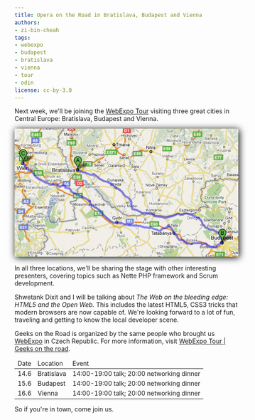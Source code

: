 ```yaml
---
title: Opera on the Road in Bratislava, Budapest and Vienna
authors:
- zi-bin-cheah
tags:
- webexpo
- budapest
- bratislava
- vienna
- tour
- odin
license: cc-by-3.0
---
```


<p>
Next week, we&#39;ll be joining the <a href="http://webexpotour.net/">WebExpo Tour</a> visiting three great cities in Central Europe: Bratislava, Budapest and Vienna.
</p>
<p>
<a href="http://maps.google.com/maps?f=d&amp;source=s_d&amp;saddr=Bratislava,+Slovakia&amp;daddr=Budapest,+Hungary+to:Vienna,+Austria&amp;hl=en&amp;geocode=&amp;mra=ls&amp;sll=37.0625,-95.677068&amp;sspn=33.764224,73.828125&amp;ie=UTF8&amp;z=8">
<img style="box-shadow: 2px 2px 15px #000;" src="/blog/opera-on-the-road-in-bratislava-budapest-vienna/webexpo_tour.png" alt="WebExpo Tour map" />
</a>
</p>
<p>
In all three locations,  we&#39;ll be sharing the stage with other interesting presenters, covering topics such as Nette PHP framework and Scrum development.
</p>
<p>
Shwetank Dixit and I will be talking about <em>The Web on the bleeding edge: HTML5 and the Open Web.</em> This includes the latest HTML5, CSS3 tricks that modern browsers are now capable of. We&#39;re looking forward to a lot of fun, traveling and getting to know the local developer scene.
</p>
<p>
Geeks on the Road is organized by the same people who brought us <a href="http://webexpo.net/">WebExpo</a> in Czech Republic. For more information, visit <a href="http://webexpotour.net/">WebExpo Tour | Geeks on the road</a>.
</p>

<table>
<thead>
<tr>
<td>Date</td>
<td>Location</td>
<td>Event</td>
</tr>
</thead>
<tbody>
<tr>
<td>
14.6
</td>
<td>
Bratislava
</td>
<td>
14:00-19:00 talk; 20:00 networking dinner
</td>
</tr>
<tr>
<td>
15.6
</td>
<td>
Budapest
</td>
<td>
14:00-19:00 talk; 20:00 networking dinner
</td>
</tr>
<tr>
<td>
16.6
</td>
<td>
Vienna
</td>
<td>
14:00-19:00 talk; 20:00 networking dinner
</td>
</tr>
</tbody>
</table>

<p>
So if you&#39;re in town, come join us.
</p>
